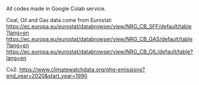 All codes made in Google Colab service.

Coal, Oil and Gas data come from Eurostat:
https://ec.europa.eu/eurostat/databrowser/view/NRG_CB_SFF/default/table?lang=en
https://ec.europa.eu/eurostat/databrowser/view/NRG_CB_GAS/default/table?lang=en
https://ec.europa.eu/eurostat/databrowser/view/NRG_CB_OIL/default/table?lang=en

Co2:
https://www.climatewatchdata.org/ghg-emissions?end_year=2020&start_year=1990
